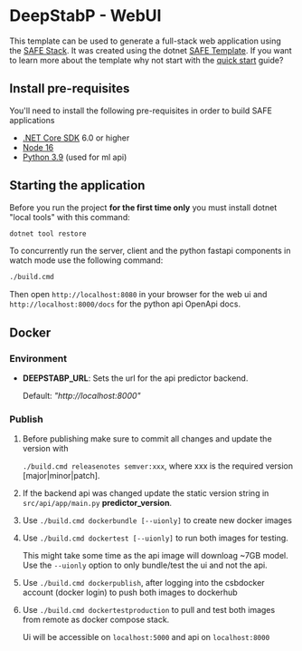 # DeepStabP - WebUI

This template can be used to generate a full-stack web application using the [SAFE Stack](https://safe-stack.github.io/). It was created using the dotnet [SAFE Template](https://safe-stack.github.io/docs/template-overview/). If you want to learn more about the template why not start with the [quick start](https://safe-stack.github.io/docs/quickstart/) guide?

## Install pre-requisites

You'll need to install the following pre-requisites in order to build SAFE applications

* [.NET Core SDK](https://www.microsoft.com/net/download) 6.0 or higher
* [Node 16](https://nodejs.org/en/download/)
* [Python 3.9](https://www.python.org/downloads/release/python-3916/) (used for ml api)

## Starting the application

Before you run the project **for the first time only** you must install dotnet "local tools" with this command:

```bash
dotnet tool restore
```

To concurrently run the server, client and the python fastapi components in watch mode use the following command:

```bash
./build.cmd
```

Then open `http://localhost:8080` in your browser for the web ui and `http://localhost:8000/docs` for the python api OpenApi docs.


## Docker

### Environment

- **DEEPSTABP_URL**: Sets the url for the api predictor backend.

  Default: *"http://localhost:8000"*

### Publish

1. Before publishing make sure to commit all changes and update the version with

   `./build.cmd releasenotes semver:xxx`, where xxx is the required version [major|minor|patch].
2. If the backend api was changed update the static version string in `src/api/app/main.py` **predictor_version**.
3. Use `./build.cmd dockerbundle [--uionly]` to create new docker images
4. Use `./build.cmd dockertest [--uionly]` to run both images for testing.

   This might take some time as the api image will downloag ~7GB model.
   Use the `--uionly` option to only bundle/test the ui and not the api.
5. Use `./build.cmd dockerpublish`, after logging into the csbdocker account (docker login) to push both images to dockerhub
6. Use `./build.cmd dockertestproduction` to pull and test both images from remote as docker compose stack.

   Ui will be accessible on `localhost:5000` and api on `localhost:8000`
